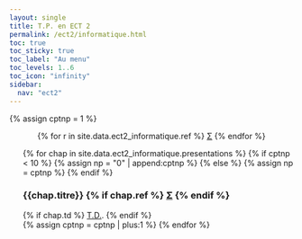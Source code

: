 ```yaml
---
layout: single
title: T.P. en ECT 2
permalink: /ect2/informatique.html
toc: true
toc_sticky: true
toc_label: "Au menu"
toc_levels: 1..6
toc_icon: "infinity"
sidebar:
  nav: "ect2"
---
```


{% assign cptnp = 1 %}

<center>
<nobr>
{% for r in site.data.ect2_informatique.ref %}
<a href="./ect2_doc/ref/{{r.ref}}" class="ref">&Sigma;</a>
{% endfor %}
</nobr>
</center>


<!-- <a href="{{site.data.psi_info.formulaire}}">Formulaire</a> disponible lors des Oraux de Centrale. -->

<ul start="0" style="list-style-type:none">
{% for chap in site.data.ect2_informatique.presentations %}
{% if cptnp < 10 %}
{% assign np = "0" | append:cptnp %}
{% else %}
{% assign np = cptnp %}
{% endif %}
<li> <h3 id="#p_{{np}}">{{chap.titre}}
{% if chap.ref %}
<a href="./ect2_doc/ref/{{chap.ref}}" class="ref">&Sigma;</a>
{% endif %}</h3>
<!-- <a href="./ect2_doc/info_option/oi-p_{{np}}.pdf">Présentation</a>. -->
{% if chap.td %}
<a href="./ect2_doc/ect2-tp_e{{np}}.pdf">T.D.</a>.
{% endif %}
</li>
{% assign cptnp = cptnp | plus:1 %}
{% endfor %}
</ul>
